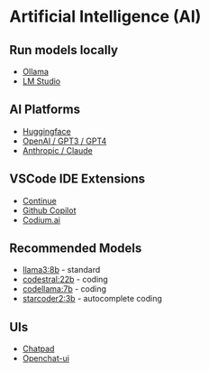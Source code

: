 ---
---

# Artificial Intelligence (AI)

## Run models locally

- [Ollama](https://ollama.com/)
- [LM Studio](https://lmstudio.ai/)

## AI Platforms

- [Huggingface](https://huggingface.co/)
- [OpenAI / GPT3 / GPT4](https://openai.com/api/)
- [Anthropic / Claude](https://www.anthropic.com/)

## VSCode IDE Extensions

- [Continue](https://www.continue.dev/)
- [Github Copilot](https://github.com/features/copilot)
- [Codium.ai](https://codium.ai/)

## Recommended Models

- [llama3:8b](https://ollama.com/library/llama3) - standard
- [codestral:22b](https://ollama.com/library/codestral) - coding
- [codellama:7b](https://ollama.com/library/codellama) - coding
- [starcoder2:3b](https://ollama.com/library/starcoder2) - autocomplete coding

## UIs

- [Chatpad](https://github.com/deiucanta/chatpad)
- [Openchat-ui](https://github.com/OpenOrca/openchat-ui)
